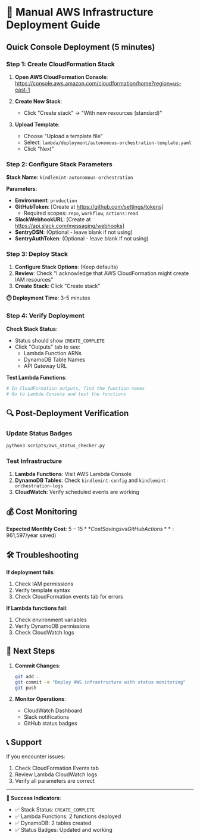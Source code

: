 # 🚀 Manual AWS Infrastructure Deployment Guide

## Quick Console Deployment (5 minutes)

### Step 1: Create CloudFormation Stack

1. **Open AWS CloudFormation Console**:
   https://console.aws.amazon.com/cloudformation/home?region=us-east-1

2. **Create New Stack**:
   - Click "Create stack" → "With new resources (standard)"

3. **Upload Template**:
   - Choose "Upload a template file"
   - Select: `lambda/deployment/autonomous-orchestration-template.yaml`
   - Click "Next"

### Step 2: Configure Stack Parameters

**Stack Name**: `kindlemint-autonomous-orchestration`

**Parameters**:
- **Environment**: `production`
- **GitHubToken**: [Create at https://github.com/settings/tokens]
  - Required scopes: `repo`, `workflow`, `actions:read`
- **SlackWebhookURL**: [Create at https://api.slack.com/messaging/webhooks]
- **SentryDSN**: (Optional - leave blank if not using)
- **SentryAuthToken**: (Optional - leave blank if not using)

### Step 3: Deploy Stack

1. **Configure Stack Options**: (Keep defaults)
2. **Review**: Check "I acknowledge that AWS CloudFormation might create IAM resources"
3. **Create Stack**: Click "Create stack"

**⏱️ Deployment Time**: 3-5 minutes

### Step 4: Verify Deployment

**Check Stack Status**:
- Status should show `CREATE_COMPLETE`
- Click "Outputs" tab to see:
  - Lambda Function ARNs
  - DynamoDB Table Names
  - API Gateway URL

**Test Lambda Functions**:
```bash
# In CloudFormation outputs, find the function names
# Go to Lambda Console and test the functions
```

## 🔍 Post-Deployment Verification

### Update Status Badges
```bash
python3 scripts/aws_status_checker.py
```

### Test Infrastructure
1. **Lambda Functions**: Visit AWS Lambda Console
2. **DynamoDB Tables**: Check `kindlemint-config` and `kindlemint-orchestration-logs`
3. **CloudWatch**: Verify scheduled events are working

## 💰 Cost Monitoring

**Expected Monthly Cost**: $5-15
**Cost Savings vs GitHub Actions**: 96% reduction ($1,597/year saved)

## 🛠️ Troubleshooting

**If deployment fails**:
1. Check IAM permissions
2. Verify template syntax
3. Check CloudFormation events tab for errors

**If Lambda functions fail**:
1. Check environment variables
2. Verify DynamoDB permissions
3. Check CloudWatch logs

## 🎯 Next Steps

1. **Commit Changes**:
   ```bash
   git add .
   git commit -m "Deploy AWS infrastructure with status monitoring"
   git push
   ```

2. **Monitor Operations**:
   - CloudWatch Dashboard
   - Slack notifications
   - GitHub status badges

## 📞 Support

If you encounter issues:
1. Check CloudFormation Events tab
2. Review Lambda CloudWatch logs
3. Verify all parameters are correct

---

**🎉 Success Indicators**:
- ✅ Stack Status: `CREATE_COMPLETE`
- ✅ Lambda Functions: 2 functions deployed
- ✅ DynamoDB: 2 tables created
- ✅ Status Badges: Updated and working
